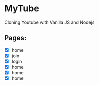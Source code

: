 # MyTube


Cloning Youtube with Vanilla JS and Nodejs 

## Pages:

 - [x] home
 - [x] join 
 - [x] login
 - [x] home
 - [x] home
 - [x] home